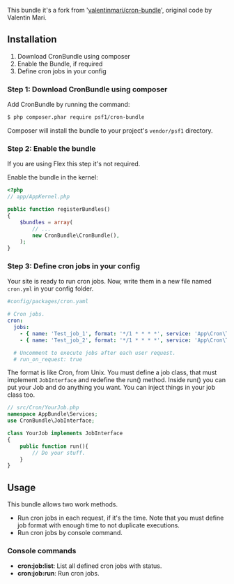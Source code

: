This bundle it's a fork from '[valentinmari/cron-bundle](https://github.com/vmari/CronBundle)', original code by Valentin Mari.

## Installation

1. Download CronBundle using composer
2. Enable the Bundle, if required
3. Define cron jobs in your config

### Step 1: Download CronBundle using composer

Add CronBundle by running the command:

``` bash
$ php composer.phar require psf1/cron-bundle
```

Composer will install the bundle to your project's `vendor/psf1` directory.

### Step 2: Enable the bundle

If you are using Flex this step it's not required.

Enable the bundle in the kernel:

``` php
<?php
// app/AppKernel.php

public function registerBundles()
{
    $bundles = array(
        // ...
        new CronBundle\CronBundle(),
    );
}
```

### Step 3: Define cron jobs in your config

Your site is ready to run cron jobs. Now, write them in a new file named 
`cron.yml` in your config folder.

```yaml
#config/packages/cron.yaml

# Cron jobs.
cron:
  jobs:
    - { name: 'Test_job_1', format: '*/1 * * * *', service: 'App\Cron\TestJob1' }
    - { name: 'Test_job_2', format: '*/1 * * * *', service: 'App\Cron\TestJob2' }

  # Uncomment to execute jobs after each user request.
  # run_on_request: true
```

The format is like Cron, from Unix. You must define a job class, that must
implement `JobInterface` and redefine the run() method.
Inside run() you can put your Job and do anything you want. You can inject things
in your job class too.

```php
// src/Cron/YourJob.php
namespace AppBundle\Services;
use CronBundle\JobInterface;

class YourJob implements JobInterface
{
    public function run(){
        // Do your stuff.
    }
}
```

## Usage

This bundle allows two work methods.

- Run cron jobs in each request, if it's the time. Note that you must define job 
format with enough time to not duplicate executions.
- Run cron jobs by console command.

### Console commands
- **cron:job:list**: List all defined cron jobs with status.
- **cron:job:run**: Run cron jobs.
